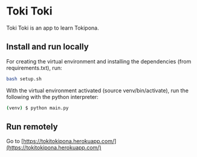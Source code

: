 # Toki Toki
Toki Toki is an app to learn Tokipona.
## Install and run locally
For creating the virtual environment and installing the dependencies (from requirements.txt), run:

```sh
bash setup.sh
```
With the virtual environment activated (source venv/bin/activate), run the following with the python interpreter:
```sh
(venv) $ python main.py
```
## Run remotely
Go to [https://tokitokipona.herokuapp.com/](https://tokitokipona.herokuapp.com/)